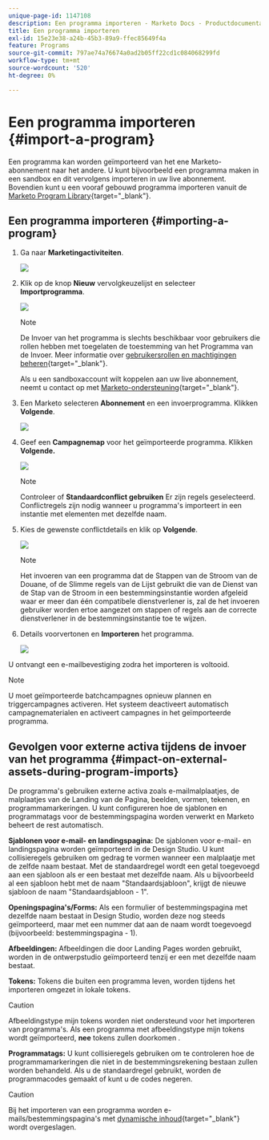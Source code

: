 ```yaml
---
unique-page-id: 1147108
description: Een programma importeren - Marketo Docs - Productdocumentatie
title: Een programma importeren
exl-id: 15e23e38-a24b-45b3-89a9-ffec85649f4a
feature: Programs
source-git-commit: 797ae74a76674a0ad2b05ff22cd1c084068299fd
workflow-type: tm+mt
source-wordcount: '520'
ht-degree: 0%

---
```


# Een programma importeren {#import-a-program}

Een programma kan worden geïmporteerd van het ene Marketo-abonnement naar het andere. U kunt bijvoorbeeld een programma maken in een sandbox en dit vervolgens importeren in uw live abonnement. Bovendien kunt u een vooraf gebouwd programma importeren vanuit de [Marketo Program Library](/help/marketo/product-docs/core-marketo-concepts/programs/program-library/program-import-library-overview.md){target="_blank"}.

## Een programma importeren {#importing-a-program}

1. Ga naar **Marketingactiviteiten**.

   ![](assets/import-a-program-1.png)

1. Klik op de knop **Nieuw** vervolgkeuzelijst en selecteer **Importprogramma**.

   ![](assets/import-a-program-2.png)

   >[!NOTE]
   >
   >De Invoer van het programma is slechts beschikbaar voor gebruikers die rollen hebben met toegelaten de toestemming van het Programma van de Invoer. Meer informatie over [gebruikersrollen en machtigingen beheren](/help/marketo/product-docs/administration/users-and-roles/managing-user-roles-and-permissions.md){target="_blank"}.
   >
   >Als u een sandboxaccount wilt koppelen aan uw live abonnement, neemt u contact op met [Marketo-ondersteuning](https://nation.marketo.com/t5/Support/ct-p/Support){target="_blank"}.

1. Een Marketo selecteren **Abonnement** en een invoerprogramma. Klikken **Volgende**.

   ![](assets/import-a-program-3.png)

1. Geef een **Campagnemap** voor het geïmporteerde programma. Klikken **Volgende.**

   ![](assets/import-a-program-4.png)

   >[!NOTE]
   >
   >Controleer of **Standaardconflict gebruiken** Er zijn regels geselecteerd. Conflictregels zijn nodig wanneer u programma&#39;s importeert in een instantie met elementen met dezelfde naam.

1. Kies de gewenste conflictdetails en klik op **Volgende**.

   ![](assets/import-a-program-5.png)

   >[!NOTE]
   >
   >Het invoeren van een programma dat de Stappen van de Stroom van de Douane, of de Slimme regels van de Lijst gebruikt die van de Dienst van de Stap van de Stroom in een bestemmingsinstantie worden afgeleid waar er meer dan één compatibele dienstverlener is, zal de het invoeren gebruiker worden ertoe aangezet om stappen of regels aan de correcte dienstverlener in de bestemmingsinstantie toe te wijzen.

1. Details voorvertonen en **Importeren** het programma.

   ![](assets/import-a-program-6.png)

U ontvangt een e-mailbevestiging zodra het importeren is voltooid.

>[!NOTE]
>
>U moet geïmporteerde batchcampagnes opnieuw plannen en triggercampagnes activeren. Het systeem deactiveert automatisch campagnematerialen en activeert campagnes in het geïmporteerde programma.

## Gevolgen voor externe activa tijdens de invoer van het programma {#impact-on-external-assets-during-program-imports}

De programma&#39;s gebruiken externe activa zoals e-mailmalplaatjes, de malplaatjes van de Landing van de Pagina, beelden, vormen, tekenen, en programmamarkeringen. U kunt configureren hoe de sjablonen en programmatags voor de bestemmingspagina worden verwerkt en Marketo beheert de rest automatisch.

**Sjablonen voor e-mail- en landingspagina:** De sjablonen voor e-mail- en landingspagina worden geïmporteerd in de Design Studio. U kunt collisieregels gebruiken om gedrag te vormen wanneer een malplaatje met de zelfde naam bestaat. Met de standaardregel wordt een getal toegevoegd aan een sjabloon als er een bestaat met dezelfde naam. Als u bijvoorbeeld al een sjabloon hebt met de naam &quot;Standaardsjabloon&quot;, krijgt de nieuwe sjabloon de naam &quot;Standaardsjabloon - 1&quot;.

**Openingspagina&#39;s/Forms:** Als een formulier of bestemmingspagina met dezelfde naam bestaat in Design Studio, worden deze nog steeds geïmporteerd, maar met een nummer dat aan de naam wordt toegevoegd (bijvoorbeeld: bestemmingspagina - 1).

**Afbeeldingen:** Afbeeldingen die door Landing Pages worden gebruikt, worden in de ontwerpstudio geïmporteerd tenzij er een met dezelfde naam bestaat.

**Tokens:** Tokens die buiten een programma leven, worden tijdens het importeren omgezet in lokale tokens.

>[!CAUTION]
>
>Afbeeldingstype mijn tokens worden niet ondersteund voor het importeren van programma&#39;s. Als een programma met afbeeldingstype mijn tokens wordt geïmporteerd, **nee** tokens zullen doorkomen .

**Programmatags:** U kunt collisieregels gebruiken om te controleren hoe de programmamarkeringen die niet in de bestemmingsrekening bestaan zullen worden behandeld. Als u de standaardregel gebruikt, worden de programmacodes gemaakt of kunt u de codes negeren.

>[!CAUTION]
>
>Bij het importeren van een programma worden e-mails/bestemmingspagina&#39;s met [dynamische inhoud](/help/marketo/product-docs/personalization/segmentation-and-snippets/segmentation/understanding-dynamic-content.md){target="_blank"} wordt overgeslagen.
